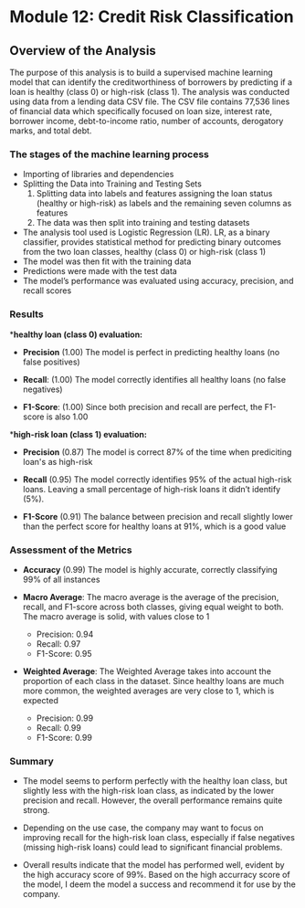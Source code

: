 # Module 12: Credit Risk Classification

## Overview of the Analysis

The purpose of this analysis is to build a supervised machine learning model that can identify the creditworthiness of borrowers by predicting if a loan is healthy (class 0) or high-risk (class 1). The analysis was conducted using data from a lending data CSV file. The CSV file contains 77,536 lines of financial data which specifically focused on loan size, interest rate, borrower income, debt-to-income ratio, number of accounts, derogatory marks, and total debt. 

### The stages of the machine learning process

- Importing of libraries and dependencies 
- Splitting the Data into Training and Testing Sets 
    1. Splitting data into labels and features assigning the loan status (healthy or high-risk) as labels and the remaining seven columns as features
    2. The data was then split into training and testing datasets
- The analysis tool used is Logistic Regression (LR).  LR, as a binary classifier, provides statistical method for predicting binary outcomes from the two loan classes, healthy (class 0) or high-risk (class 1)
- The model was then fit with the training data
- Predictions were made with the test data
- The model’s performance was evaluated using accuracy, precision, and recall scores

### Results

***healthy loan (class 0) evaluation:**

- **Precision** (1.00)
    The model is perfect in predicting healthy loans (no false positives)

- **Recall**: (1.00)
    The model correctly identifies all healthy loans (no false negatives)

- **F1-Score**: (1.00)
    Since both precision and recall are perfect, the F1-score is also 1.00

***high-risk loan (class 1) evaluation:** 

- **Precision** (0.87)
    The model is correct 87% of the time when prediciting loan's as high-risk

- **Recall** (0.95)
    The model correctly identifies 95% of the actual high-risk loans. Leaving a small percentage of high-risk loans it didn’t identify (5%).

- **F1-Score** (0.91)
    The balance between precision and recall slightly lower than the perfect score for healthy loans at 91%, which is a good value

### Assessment of the Metrics

- **Accuracy** (0.99)
    The model is highly accurate, correctly classifying 99% of all instances

- **Macro Average**: 
    The macro average is the average of the precision, recall, and F1-score across both classes, giving equal weight to both. The macro average is solid, with values close to 1

    - Precision: 0.94
    - Recall: 0.97
    - F1-Score: 0.95

- **Weighted Average**: 
    The Weighted Average takes into account the proportion of each class in the dataset. Since healthy loans are much more common, the weighted averages are very close to 1, which is expected

    - Precision: 0.99
    - Recall: 0.99
    - F1-Score: 0.99

### Summary

- The model seems to perform perfectly with the healthy loan class, but slightly less with the high-risk loan class, as indicated by the lower precision and recall. However, the overall performance remains quite strong.

- Depending on the use case, the company may want to focus on improving recall for the high-risk loan class, especially if false negatives (missing high-risk loans) could lead to significant financial problems.

- Overall results indicate that the model has performed well, evident by the high accuracy score of 99%. Based on the high accurracy score of the model, I deem the model a success and recommend it for use by the company.
